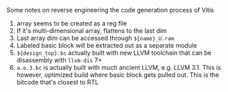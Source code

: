 Some notes on reverse engineering the code generation process of Vitis

1. array seems to be created as a reg file
2. If it's multi-dimensional array, flattens to the last dim
3. Last array dim can be accessed through `${name}_U.ram`
4. Labeled basic block will be extracted out as a separate module
5. `${design_top}.bc` actually built with new LLVM toolchain that can be disassembly with `llvm-dis` 7+
6. `a.o.3.bc` is actually built with much ancient LLVM, e.g. LLVM 3.1. This is however, optimized build where basic block gets pulled out. This is the bitcode that's closest to RTL
